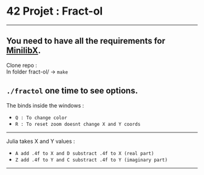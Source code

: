 # 42 Projet : Fract-ol
------------------------------  
You need to have all the requirements for [MinilibX](https://harm-smits.github.io/42docs/libs/minilibx).
------------------------------  
Clone repo :  
In folder fract-ol/ -> `make`  

`./fractol` one time to see options.  
------------------------------  
The binds inside the windows :  
* `Q : To change color`  
* `R : To reset zoom doesnt change X and Y coords`  
------------------------------  
Julia takes X and Y values :  
* `A add .4f to X and D substract .4f to X (real part)`  
* `Z add .4f to Y and C substract .4f to Y (imaginary part)`
------------------------------  
